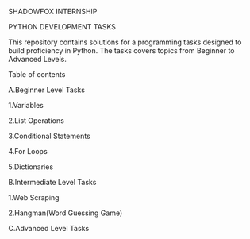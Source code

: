 SHADOWFOX INTERNSHIP 

PYTHON DEVELOPMENT TASKS

This repository contains solutions for a programming tasks designed to build proficiency in Python. The tasks covers topics from Beginner to Advanced Levels.

Table of contents

A.Beginner Level Tasks

1.Variables

2.List Operations

3.Conditional Statements

4.For Loops

5.Dictionaries


B.Intermediate Level Tasks

1.Web Scraping

2.Hangman(Word Guessing Game)


C.Advanced Level Tasks

